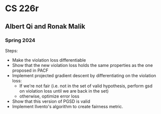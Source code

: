 # CS 226r
## Albert Qi and Ronak Malik
### Spring 2024

Steps:
- Make the violation loss differentiable
- Show that the new violation loss holds the same properties as the one proposed in PACF
- Implement projected gradient descent by differentiating on the violation loss:
    - If we're not fair (i.e. not in the set of valid hypothesis, perform gsd on violation loss until we are back in the set)
    - otherwise, optimize error loss
- Show that this version of PGSD is valid
- Implement Ilvento's algorithm to create fairness metric.
